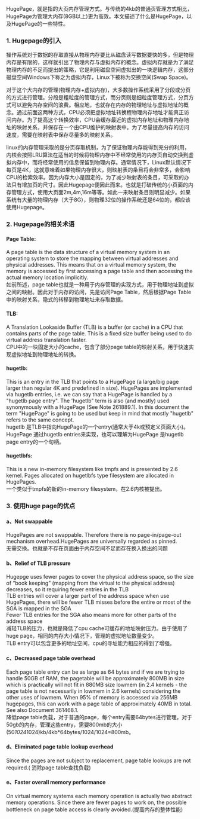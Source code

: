     
HugePage，就是指的大页内存管理方式。与传统的4kb的普通页管理方式相比，HugePage为管理大内存(8GB以上)更为高效。本文描述了什么是HugePage，以及HugePage的一些特性。    
 
### 1. Hugepage的引入    
操作系统对于数据的存取直接从物理内存要比从磁盘读写数据要快的多，但是物理内存是有限的，这样就引出了物理内存与虚拟内存的概念。虚拟内存就是为了满足物理内存的不足而提出的策略，它是利用磁盘空间虚拟出的一块逻辑内存，这部分磁盘空间Windows下称之为虚拟内存，Linux下被称为交换空间(Swap Space)。    
 
对于这个大内存的管理(物理内存+虚拟内存)，大多数操作系统采用了分段或分页的方式进行管理。分段是粗粒度的管理方式，而分页则是细粒度管理方式，分页方式可以避免内存空间的浪费。相应地，也就存在内存的物理地址与虚拟地址的概念。通过前面这两种方式，CPU必须把虚拟地址转换程物理内存地址才能真正访问内存。为了提高这个转换效率，CPU会缓存最近的虚拟内存地址和物理内存地址的映射关系，并保存在一个由CPU维护的映射表中。为了尽量提高内存的访问速度，需要在映射表中保存尽量多的映射关系。    
 
linux的内存管理采取的是分页存取机制，为了保证物理内存能得到充分的利用，内核会按照LRU算法在适当的时候将物理内存中不经常使用的内存页自动交换到虚拟内存中，而将经常使用的信息保留到物理内存。通常情况下，Linux默认情况下每页是4K，这就意味着如果物理内存很大，则映射表的条目将会非常多，会影响CPU的检索效率。因为内存大小是固定的，为了减少映射表的条目，可采取的办法只有增加页的尺寸。因此Hugepage便因此而来。也就是打破传统的小页面的内存管理方式，使用大页面2m,4m,16m等等。如此一来映射条目则明显减少。如果系统有大量的物理内存（大于8G），则物理32位的操作系统还是64位的，都应该使用Hugepage。    
 
### 2. Hugepage的相关术语    
#### Page Table:    
A page table is the data structure of a virtual memory system in an operating system to store the mapping between virtual addresses and physical addresses. This means that on a virtual memory system, the memory is accessed by first accessing a page table and then accessing the actual memory location implicitly.    
如前所述，page table也就是一种用于内存管理的实现方式，用于物理地址到虚拟之间的映射。因此对于内存的访问，先是访问Page Table，然后根据Page Table 中的映射关系，隐式的转移到物理地址来存取数据。    
 
#### TLB:    
A Translation Lookaside Buffer (TLB) is a buffer (or cache) in a CPU that contains parts of the page table. This is a fixed size buffer being used to do virtual address translation faster.    
      CPU中的一块固定大小的cache，包含了部分page table的映射关系，用于快速实现虚拟地址到物理地址的转换。    
 
#### hugetlb:    
This is an entry in the TLB that points to a HugePage (a large/big page larger than regular 4K and predefined in size). HugePages are implemented via hugetlb entries, i.e. we can say that a HugePage is handled by a "hugetlb page entry". The 'hugetlb" term is also (and mostly) used synonymously with a HugePage (See Note 261889.1). In this document the term "HugePage" is going to be used but keep in mind that mostly "hugetlb" refers to the same concept.    
hugetlb 是TLB中指向HugePage的一个entry(通常大于4k或预定义页面大小)。 HugePage 通过hugetlb entries来实现，也可以理解为HugePage 是hugetlb page entry的一个句柄。    
 
#### hugetlbfs:    
This is a new in-memory filesystem like tmpfs and is presented by 2.6 kernel. Pages allocated on hugetlbfs type filesystem are allocated in HugePages.    
一个类似于tmpfs的新的in-memory filesystem，在2.6内核被提出。 


### 3. 使用huge page的优点    
    
#### a、Not swappable    
HugePages are not swappable. Therefore there is no page-in/page-out mechanism overhead.HugePages are universally regarded as pinned.    
无需交换。也就是不存在页面由于内存空间不足而存在换入换出的问题    
 
#### b、Relief of TLB pressure    
Hugepge uses fewer pages to cover the physical address space, so the size of “book keeping” (mapping from the virtual to the physical address) decreases, so it requiring fewer entries in the TLB    
TLB entries will cover a larger part of the address space when use HugePages, there will be fewer TLB misses before the entire or most of the SGA is mapped in the SGA    
Fewer TLB entries for the SGA also means more for other parts of the address space    
减轻TLB的压力，也就是降低了cpu cache可缓存的地址映射压力。由于使用了huge     page，相同的内存大小情况下，管理的虚拟地址数量变少。    
TLB entry可以包含更多的地址空间，cpu的寻址能力相应的得到了增强。    
 
#### c、Decreased page table overhead    
Each page table entry can be as large as 64 bytes and if we are trying to handle 50GB of RAM, the pagetable will be approximately 800MB in size which is practically will not fit in 880MB size lowmem (in 2.4 kernels - the page table is not necessarily in lowmem in 2.6 kernels) considering the other uses of lowmem. When 95% of memory is accessed via 256MB hugepages, this can work with a page table of approximately 40MB in total. See also Document 361468.1.     
降低page table负载，对于普通的page，每个entry需要64bytes进行管理，对于50gb的内存，管理这些entry，需要800mb的大小
(50*1024*1024)kb/4kb*64bytes/1024/1024=800mb。     
 
#### d、Eliminated page table lookup overhead   
Since the pages are not subject to replacement, page table lookups are not required.( 消除page table查找负载)     
 
#### e、Faster overall memory performance     
On virtual memory systems each memory operation is actually two abstract memory operations. Since there are fewer pages to work on, the possible bottleneck on page table access is clearly avoided.(提高内存的整体性能)       
